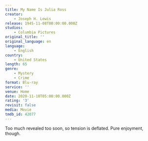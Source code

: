 ```yaml
---
title: My Name Is Julia Ross
creator:
    - Joseph H. Lewis
release: 1945-11-08T00:00:00.000Z
studios:
    - Columbia Pictures
original_title: ''
original_language: en
language:
    - English
country:
    - United States
length: 65
genre:
    - Mystery
    - Crime
format: Blu-ray
service: ''
venue: Home
date: 2020-11-10T05:00:00.000Z
rating: '3'
revisit: false
media: Movie
tmdb_id: 42077
---
```


Too much revealed too soon, so tension is deflated. Pure enjoyment, though.
